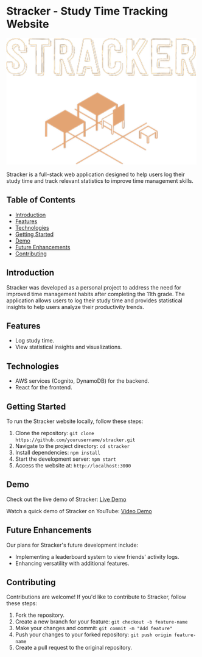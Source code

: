 # Stracker - Study Time Tracking Website

![Stracker Logo](./src/images/logo.png)

Stracker is a full-stack web application designed to help users log their study time and track relevant statistics to improve time management skills.

## Table of Contents
- [Introduction](#introduction)
- [Features](#features)
- [Technologies](#technologies)
- [Getting Started](#getting-started)
- [Demo](#demo)
- [Future Enhancements](#future-enhancements)
- [Contributing](#contributing)

## Introduction
Stracker was developed as a personal project to address the need for improved time management habits after completing the 11th grade. The application allows users to log their study time and provides statistical insights to help users analyze their productivity trends.

## Features
- Log study time.
- View statistical insights and visualizations.

## Technologies
- AWS services (Cognito, DynamoDB) for the backend.
- React for the frontend.

## Getting Started
To run the Stracker website locally, follow these steps:

1. Clone the repository: `git clone https://github.com/yourusername/stracker.git`
2. Navigate to the project directory: `cd stracker`
3. Install dependencies: `npm install`
4. Start the development server: `npm start`
5. Access the website at: `http://localhost:3000`

## Demo

Check out the live demo of Stracker: [Live Demo](https://your-deployed-website-url.com)

Watch a quick demo of Stracker on YouTube: [Video Demo](https://youtu.be/your-video-id)

## Future Enhancements
Our plans for Stracker's future development include:
- Implementing a leaderboard system to view friends' activity logs.
- Enhancing versatility with additional features.

## Contributing
Contributions are welcome! If you'd like to contribute to Stracker, follow these steps:
1. Fork the repository.
2. Create a new branch for your feature: `git checkout -b feature-name`
3. Make your changes and commit: `git commit -m "Add feature"`
4. Push your changes to your forked repository: `git push origin feature-name`
5. Create a pull request to the original repository.
